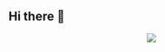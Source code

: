 ## Hi there 👋


<p align="center">
<img src="https://github-readme-streak-stats.herokuapp.com/?user=GraphicEditStudio&theme=dark" />
</p>

